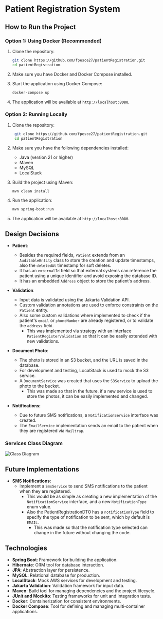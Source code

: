 # Patient Registration System

## How to Run the Project

### Option 1: Using Docker (Recommended)

1. Clone the repository:
   ```bash
   git clone https://github.com/fpesce27/patientRegistration.git
   cd patientRegistration
   ```

2. Make sure you have Docker and Docker Compose installed.

3. Start the application using Docker Compose:
   ```bash
   docker-compose up
   ```

4. The application will be available at `http://localhost:8080`.

### Option 2: Running Locally

1. Clone the repository:
   ```bash
    git clone https://github.com/fpesce27/patientRegistration.git
    cd patientRegistration
   ```

2. Make sure you have the following dependencies installed:
   - Java (version 21 or higher) 
   - Maven
   - MySQL
   - LocalStack

3. Build the project using Maven:
   ```bash
   mvn clean install
   ```

4. Run the application:
   ```bash
   mvn spring-boot:run
   ```

5. The application will be available at `http://localhost:8080`.

## Design Decisions

- **Patient**:
  - Besides the required fields, `Patient` extends from an `AuditableEntity` class to store the creation and update timestamps, also the `deletedAt` timestamp for soft deletes.
  - It has an `externalId` field so that external systems can reference the patient using a unique identifier and avoid exposing the database ID.
  - It has an embedded `Address` object to store the patient's address.

- **Validation**:
  - Input data is validated using the Jakarta Validation API.
  - Custom validation annotations are used to enforce constraints on the `Patient` entity.
  - Also some custom validations where implemented to check if the patient's `email` or `phoneNumber` are already registered, or to validate the `address` field.
    - This was implemented via strategy with an interface `PatientRegisterValidation` so that it can be easily extended with new validations.

- **Document Photo**:
  - The photo is stored in an S3 bucket, and the URL is saved in the database.
  - For development and testing, LocalStack is used to mock the S3 service.
  - A `DocumentService` was created that uses the `S3Service` to upload the photo to the bucket.
    - This was made so that in the future, if a new service is used to store the photos, it can be easily implemented and changed.

- **Notifications**:
  - Due to future SMS notifications, a `NotificationService` interface was created.
  - The `EmailService` implementation sends an email to the patient when they are registered via `Mailtrap`.

### **Services Class Diagram**
![Class Diagram](https://www.plantuml.com/plantuml/png/jLJ1Rjim3BtxAuIUdAtPfJUZ21giBR0XwOgssrsrc4oO91kI720B-k-b8rcLBUNMd19HZtplqQHkZANQTb8KHIseCUIHMWxAFeFUyHh8ePYJreMUe6qCjutULuYQX6BObXiB-WyLd66eKQOYAmnTFvu2B31RDPPlU7qytzFQqJoaGOIofkxaXyQAt8u3nLUYFOUdBDrP7mlTlloA38pYit21X-AjABZ28XjQG-gO7DxIwzGREQ2SdJj2wNiKQ91mrt26LBxzIyOq61FbSzaAwDsPJoFnyJj9kJWpqzz6mKCdNq6VbIWtASVPDMuaS0JNjBsEKI_x5Yv7UNvy5aYy1PkvAItcL6HQ1SLamAFnoG5wXsxizoVz9KfwldAMQlZenF6hUeguqta5S-BWYe6ko4-we-jm_aHvt-xMon-h87AwiUvJNOM5VXx-5aZHjQAXRCWeX-t7Bze9orkgxJqNCCCigxdQOWO30HQIZDzFgm6Kp4zWz5A-2sTuAUb_xDSL1b-x-X-wfH82bMj0Ju-romt-njT1KZ3H8nFO9UaZgPrUO32JPevTWEhajEjkmaBd9o_xVBv87xKSwEBBnUarpILaTZ43IrxjJ5fIBeSDDHVfLaGSWJSQhXjGh9FY7G00)

## Future Implementations

- **SMS Notifications**:
  - Implement a `SmsService` to send SMS notifications to the patient when they are registered.
    - This would be as simple as creating a new implementation of the `NotificationService` interface, and a new `NotificationType` enum value.
    - Also the PatientRegistrationDTO has a `notificationType` field to specify the type of notification to be sent, which by default is `EMAIL`.
        - This was made so that the notification type selected can change in the future without changing the code.
## Technologies

- **Spring Boot**: Framework for building the application.
- **Hibernate**: ORM tool for database interaction.
- **JPA**: Abstraction layer for persistence.
- **MySQL**: Relational database for production.
- **LocalStack**: Mock AWS services for development and testing.
- **Jakarta Validation**: Validation framework for input data.
- **Maven**: Build tool for managing dependencies and the project lifecycle.
- **JUnit and Mockito**: Testing frameworks for unit and integration tests.
- **Docker**: Containerization for consistent environments.
- **Docker Compose**: Tool for defining and managing multi-container applications.
